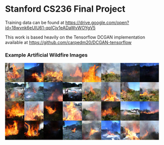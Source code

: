 # Stanford CS236 Final Project

Training data can be found at https://drive.google.com/open?id=18wvnk6eUIU61-qplCjv1eADaWvWOYgV5

This work is based heavily on the Tensorflow DCGAN implementation available at https://github.com/carpedm20/DCGAN-tensorflow

### Example Artificial Wildfire Images

![Generated Wildfire Images](https://github.com/kjulian3/CS236_FinalProject/blob/master/GeneratedExamples.png)
